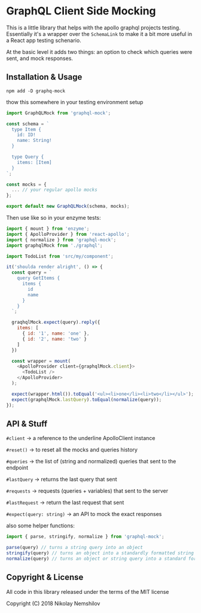 # GraphQL Client Side Mocking

This is a little library that helps with the apollo graphql projects testing.
Essentially it's a wrapper over the `SchemaLink` to make it a bit more useful
in a React app testing schenario.

At the basic level it adds two things: an option to check which queries were
sent, and mock responses.

## Installation & Usage

```
npm add -D graphq-mock
```

thow this somewhere in your testing environment setup

```js
import GraphQLMock from 'graphql-mock';

const schema = `
  type Item {
    id: ID!
    name: String!
  }

  type Query {
    items: [Item]
  }
`;

const mocks = {
  ... // your regular apollo mocks
};

export default new GraphQLMock(schema, mocks);
```

Then use like so in your enzyme tests:

```js
import { mount } from 'enzyme';
import { ApolloProvider } from 'react-apollo';
import { normalize } from 'graphql-mock';
import graphqlMock from './graphql';

import TodoList from 'src/my/component';

it('shoulda render alright', () => {
  const query = `
    query GetItems {
      items {
        id
        name
      }
    }
  `;

  graqhqlMock.expect(query).reply({
    items: [
      { id: '1', name: 'one' },
      { id: '2', name: 'two' }
    ]
  })

  const wrapper = mount(
    <ApolloProvider client={graphqlMock.client}>
      <TodoList />
    </ApolloProvider>
  );

  expect(wrapper.html()).toEqual('<ul><li>one</li><li>two</li></ul>');
  expect(graphqlMock.lastQuery).toEqual(normalize(query));
});
```

## API & Stuff

`#client` -> a reference to the underline ApolloClient instance

`#reset()` -> to reset all the mocks and queries history

`#queries` -> the list of (string and normalized) queries that sent to the endpoint

`#lastQuery` -> returns the last query that sent

`#requests` -> requests (queries + variables) that sent to the server

`#lastRequest` -> return the last request that sent

`#expect(query: string)` -> an API to mock the exact responses

also some helper functions:

```js
import { parse, stringify, normalize } from 'graphql-mock';

parse(query) // turns a string query into an object
stringify(query) // turns an object into a standardly formatted string query
normalize(query) // turns an object or string query into a standard formatted string query
```

## Copyright & License

All code in this library released under the terms of the MIT license

Copyright (C) 2018 Nikolay Nemshilov
